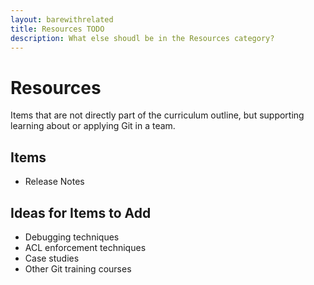 ```yaml
---
layout: barewithrelated
title: Resources TODO
description: What else shoudl be in the Resources category?
---
```


# Resources
Items that are not directly part of the curriculum outline, but supporting learning about or applying Git in a team.

## Items 
* Release Notes

## Ideas for Items to Add
* Debugging techniques
* ACL enforcement techniques
* Case studies
* Other Git training courses
